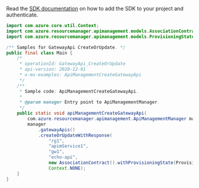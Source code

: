 Read the [SDK documentation](https://github.com/Azure/azure-sdk-for-java/blob/azure-resourcemanager-apimanagement_1.0.0-beta.2/sdk/apimanagement/azure-resourcemanager-apimanagement/README.md) on how to add the SDK to your project and authenticate.

```java
import com.azure.core.util.Context;
import com.azure.resourcemanager.apimanagement.models.AssociationContract;
import com.azure.resourcemanager.apimanagement.models.ProvisioningState;

/** Samples for GatewayApi CreateOrUpdate. */
public final class Main {
    /*
     * operationId: GatewayApi_CreateOrUpdate
     * api-version: 2020-12-01
     * x-ms-examples: ApiManagementCreateGatewayApi
     */
    /**
     * Sample code: ApiManagementCreateGatewayApi.
     *
     * @param manager Entry point to ApiManagementManager.
     */
    public static void apiManagementCreateGatewayApi(
        com.azure.resourcemanager.apimanagement.ApiManagementManager manager) {
        manager
            .gatewayApis()
            .createOrUpdateWithResponse(
                "rg1",
                "apimService1",
                "gw1",
                "echo-api",
                new AssociationContract().withProvisioningState(ProvisioningState.CREATED),
                Context.NONE);
    }
}
```
